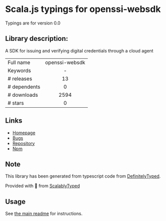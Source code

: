 
# Scala.js typings for openssi-websdk

Typings are for version 0.0

## Library description:
A SDK for issuing and verifying digital credentials through a cloud agent

|                    |                 |
| ------------------ | :-------------: |
| Full name          | openssi-websdk |
| Keywords           | - |
| # releases         | 13 |
| # dependents       | 0 |
| # downloads        | 2594 |
| # stars            | 0 |

## Links
- [Homepage](https://github.com/IBM-Blockchain-Identity/openssi-websdk#readme)
- [Bugs](https://github.com/IBM-Blockchain-Identity/openssi-websdk/issues)
- [Repository](https://github.com/IBM-Blockchain-Identity/openssi-websdk)
- [Npm](https://www.npmjs.com/package/openssi-websdk)
    


## Note
This library has been generated from typescript code from [DefinitelyTyped](https://definitelytyped.org).

Provided with :purple_heart: from [ScalablyTyped](https://github.com/oyvindberg/ScalablyTyped)

## Usage
See [the main readme](../../readme.md) for instructions.


